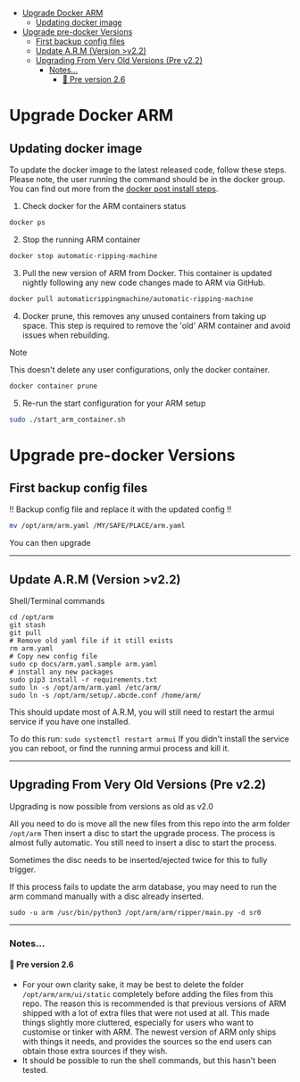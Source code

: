 <!-- TOC -->
* [Upgrade Docker ARM](#upgrade-docker-arm)
  * [Updating docker image](#updating-docker-image)
* [Upgrade pre-docker Versions](#upgrade-pre-docker-versions)
  * [First backup config files](#first-backup-config-files)
  * [Update A.R.M (Version >v2.2)](#update-arm-version-v22)
  * [Upgrading From Very Old Versions (Pre v2.2)](#upgrading-from-very-old-versions-pre-v22)
    * [Notes...](#notes)
      * [:small_red_triangle: Pre version 2.6](#small_red_triangle-pre-version-26)
<!-- TOC -->

# Upgrade Docker ARM

## Updating docker image
To update the docker image to the latest released code, follow these steps.
Please note, the user running the command should be in the docker group.
You can find out more from the [docker post install steps](https://docs.docker.com/engine/install/linux-postinstall/).

1. Check docker for the ARM containers status

```bash
docker ps
```

2. Stop the running ARM container

```bash
docker stop automatic-ripping-machine
```

3. Pull the new version of ARM from Docker. 
This container is updated nightly following any new code changes made to ARM via GitHub.

```bash
docker pull automaticrippingmachine/automatic-ripping-machine
```

4. Docker prune, this removes any unused containers from taking up space.
This step is required to remove the 'old' ARM container and avoid issues when rebuilding.

> [!NOTE]
> This doesn't delete any user configurations, only the docker container.

```bash
docker container prune
```

5. Re-run the start configuration for your ARM setup

```bash
sudo ./start_arm_container.sh
```

# Upgrade pre-docker Versions

## First backup config files
:bangbang: Backup config file and replace it with the updated config :bangbang:
```bash
mv /opt/arm/arm.yaml /MY/SAFE/PLACE/arm.yaml
```
You can then upgrade

-------------------------------------

## Update A.R.M (Version >v2.2)
Shell/Terminal commands
```
cd /opt/arm
git stash
git pull
# Remove old yaml file if it still exists
rm arm.yaml
# Copy new config file
sudo cp docs/arm.yaml.sample arm.yaml
# install any new packages
sudo pip3 install -r requirements.txt
sudo ln -s /opt/arm/arm.yaml /etc/arm/
sudo ln -s /opt/arm/setup/.abcde.conf /home/arm/
```
This should update most of A.R.M, you will still need to restart the armui service if you have one installed.

To do this run: `sudo systemctl restart armui` If you didn't install the service you can reboot, or find the running armui process and kill it.

-------------------------------------
## Upgrading From Very Old Versions (Pre v2.2)

Upgrading is now possible from versions as old as v2.0

All you need to do is move all the new files from this repo into the arm folder `/opt/arm` 
Then insert a disc to start the upgrade process. The process is almost fully automatic. You still need to insert a disc to start the process. 

Sometimes the disc needs to be inserted/ejected twice for this to fully trigger.

If this process fails to update the arm database, you may need to run the arm command manually with a disc already inserted.

`sudo -u arm /usr/bin/python3 /opt/arm/arm/ripper/main.py -d sr0`

-------------------------------------
### Notes...

#### :small_red_triangle: Pre version 2.6
- For your own clarity sake, it may be best to delete the folder `/opt/arm/arm/ui/static` completely before adding the files from this repo. 
The reason this is recommended is that previous versions of ARM shipped with a lot of extra files that were not used at all.
This made things slightly more cluttered, especially for users who want to customise or tinker with ARM. The newest version of ARM only ships with things it needs, and provides the sources so the end users can obtain those extra sources if they wish.
- It should be possible to run the shell commands, but this hasn't been tested.